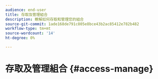 ```yaml
---
audience: end-user
title: 存取及管理組合
description: 瞭解如何存取和管理您的組合
source-git-commit: 1ade168de791c805e8bce43b2ac85412e782b482
workflow-type: tm+mt
source-wordcount: '14'
ht-degree: 0%

---
```



# 存取及管理組合 {#access-manage}


